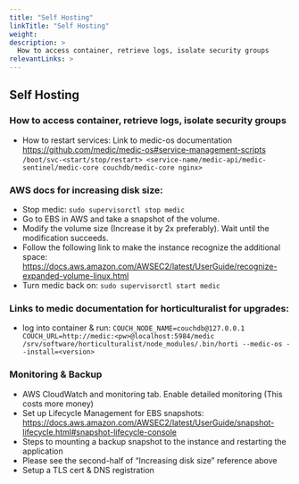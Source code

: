 ```yaml
---
title: "Self Hosting"
linkTitle: "Self Hosting"
weight: 
description: >
  How to access container, retrieve logs, isolate security groups
relevantLinks: > 
---
```


 ## Self Hosting

### How to access container, retrieve logs, isolate security groups
* How to restart services: Link to medic-os documentation
https://github.com/medic/medic-os#service-management-scripts
`/boot/svc-<start/stop/restart> <service-name/medic-api/medic-sentinel/medic-core couchdb/medic-core nginx>`

### AWS docs for increasing disk size:
* Stop medic: `sudo supervisorctl stop medic`
* Go to EBS in AWS and take a snapshot of the volume.
* Modify the volume size (Increase it by 2x preferably). Wait until the modification succeeds.
* Follow the following link to make the instance recognize the additional space: https://docs.aws.amazon.com/AWSEC2/latest/UserGuide/recognize-expanded-volume-linux.html
* Turn medic back on: `sudo supervisorctl start medic`

### Links to medic documentation for horticulturalist for upgrades:
* log into container & run: `COUCH_NODE_NAME=couchdb@127.0.0.1 COUCH_URL=http://medic:<pw>@localhost:5984/medic /srv/software/horticulturalist/node_modules/.bin/horti --medic-os --install=<version>`

### Monitoring & Backup
* AWS CloudWatch and monitoring tab. Enable detailed monitoring (This costs more money)
* Set up Lifecycle Management for EBS snapshots:
https://docs.aws.amazon.com/AWSEC2/latest/UserGuide/snapshot-lifecycle.html#snapshot-lifecycle-console
* Steps to mounting a backup snapshot to the instance and restarting the application
* Please see the second-half of “Increasing disk size” reference above
* Setup a TLS cert & DNS registration